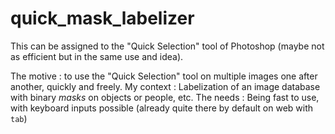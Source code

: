 # quick_mask_labelizer
This can be assigned to the "Quick Selection" tool of Photoshop (maybe not as efficient but in the same use and idea).

The motive : to use the "Quick Selection" tool on multiple images one after another, quickly and freely.
My context : Labelization of an image database with binary *masks* on objects or people, etc.
The needs : Being fast to use, with keyboard inputs possible (already quite there by default on web with `tab`)
